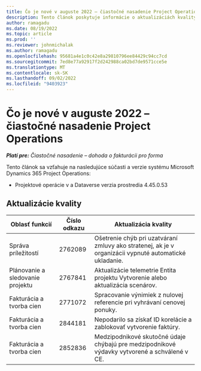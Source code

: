```yaml
---
title: Čo je nové v auguste 2022 – čiastočné nasadenie Project Operations
description: Tento článok poskytuje informácie o aktualizáciách kvality, ktoré sú k dispozícii vo vydaní spoločnosti Microsoft z augusta 2022 Dynamics 365 Project Operations lite nasadenie.
author: ramagadu
ms.date: 08/19/2022
ms.topic: article
ms.prod: ''
ms.reviewer: johnmichalak
ms.author: ramagadu
ms.openlocfilehash: 95681a4e1c0c42e8a29810796ee84429c94cc7cd
ms.sourcegitcommit: 7ed8e77a92917f2d242988ca02bd7de9571cce5e
ms.translationtype: MT
ms.contentlocale: sk-SK
ms.lasthandoff: 09/02/2022
ms.locfileid: "9403923"
---
```

# <a name="whats-new-august-2022---project-operations-lite-deployment"></a>Čo je nové v auguste 2022 – čiastočné nasadenie Project Operations

_**Platí pre:** Čiastočné nasadenie – dohoda o fakturácii pro forma_

Tento článok sa vzťahuje na nasledujúce súčasti a verzie systému Microsoft Dynamics 365 Project Operations:

- Projektové operácie v a Dataverse verzia prostredia 4.45.0.53

## <a name="quality-updates"></a>Aktualizácie kvality

| Oblasť funkcií | Číslo odkazu | Aktualizácia kvality |
| --- | --- | --- |
| Správa príležitostí | 2762089 | Ošetrenie chýb pri uzatváraní zmluvy ako stratenej, ak je v organizácii vypnuté automatické ukladanie.|
|Plánovanie a sledovanie projektu | 2767841 | Aktualizácie telemetrie Entita projektu Vytvorenie alebo aktualizácia scenárov.|
|Fakturácia a tvorba cien | 2771072 | Spracovanie výnimiek z nulovej referencie pri vyhrávaní cenovej ponuky.|
|Fakturácia a tvorba cien | 2844181 |Nepodarilo sa získať ID korelácie a zablokovať vytvorenie faktúry.|
|Fakturácia a tvorba cien | 2852836 | Medzipodnikové skutočné údaje chýbajú pre medzipodnikové výdavky vytvorené a schválené v CE.|
